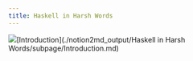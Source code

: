 ```yaml
---
title: Haskell in Harsh Words
---
```

![](https://s3.us-west-2.amazonaws.com/secure.notion-static.com/94798fb8-d8c7-48fd-a518-66f83e6cc091/haskell-logo-small.png?X-Amz-Algorithm=AWS4-HMAC-SHA256&X-Amz-Credential=AKIAT73L2G45O3KS52Y5%2F20201204%2Fus-west-2%2Fs3%2Faws4_request&X-Amz-Date=20201204T212505Z&X-Amz-Expires=86400&X-Amz-Signature=f5e8efe35541a89b706eacd395fcc8b1babcb41965a720b1cd75a4b7dcb7d90a&X-Amz-SignedHeaders=host)[Introduction](./notion2md_output/Haskell in Harsh Words/subpage/Introduction.md)